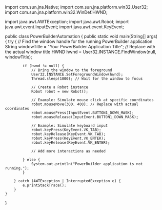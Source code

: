 import com.sun.jna.Native;
import com.sun.jna.platform.win32.User32;
import com.sun.jna.platform.win32.WinDef.HWND;

import java.awt.AWTException;
import java.awt.Robot;
import java.awt.event.InputEvent;
import java.awt.event.KeyEvent;

public class PowerBuilderAutomation {
    public static void main(String[] args) {
        try {
            // Find the window handle for the running PowerBuilder application
            String windowTitle = "Your PowerBuilder Application Title"; // Replace with the actual window title
            HWND hwnd = User32.INSTANCE.FindWindow(null, windowTitle);

            if (hwnd != null) {
                // Bring the window to the foreground
                User32.INSTANCE.SetForegroundWindow(hwnd);
                Thread.sleep(1000); // Wait for the window to focus

                // Create a Robot instance
                Robot robot = new Robot();

                // Example: Simulate mouse click at specific coordinates
                robot.mouseMove(300, 400); // Replace with actual coordinates
                robot.mousePress(InputEvent.BUTTON1_DOWN_MASK);
                robot.mouseRelease(InputEvent.BUTTON1_DOWN_MASK);

                // Example: Simulate keyboard input
                robot.keyPress(KeyEvent.VK_TAB);
                robot.keyRelease(KeyEvent.VK_TAB);
                robot.keyPress(KeyEvent.VK_ENTER);
                robot.keyRelease(KeyEvent.VK_ENTER);

                // Add more interactions as needed

            } else {
                System.out.println("PowerBuilder application is not running.");
            }

        } catch (AWTException | InterruptedException e) {
            e.printStackTrace();
        }
    }
}
